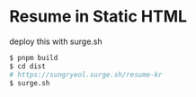 # Resume in Static HTML

deploy this with surge.sh

```sh
$ pnpm build
$ cd dist
# https://sungryeol.surge.sh/resume-kr
$ surge.sh
```

